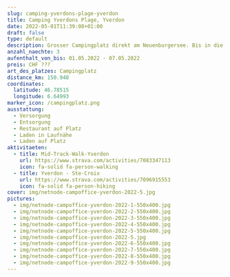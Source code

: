 ```yaml
---
slug: camping-yverdons-plage-yverdon
title: Camping Yverdons Plage, Yverdon
date: 2022-05-01T11:39:08+01:00
draft: false
type: default
description: Grosser Campingplatz direkt am Neuenburgersee. Bis in die Stadt Yverdon nur ein paar Minuten.
anzahl_naechte: 3
aufenthalt_von_bis: 01.05.2022 - 07.05.2022
preis: CHF ???
art_des_platzes: Campingplatz
distance_km: 150.948
coordinates:
  latitude: 46.78515
  longitude: 6.64993
marker_icon: /campingplatz.png
ausstattung:
  - Versorgung
  - Entsorgung
  - Restaurant auf Platz
  - Laden in Laufnähe
  - Laden auf Platz
aktivitaeten:
  - title: Mid-Track-Walk-Yverdon
    url: https://www.strava.com/activities/7083347113
    icon: fa-solid fa-person-walking
  - title: Yverdon - Ste-Croix
    url: https://www.strava.com/activities/7096915553
    icon: fa-solid fa-person-hiking
cover: img/netnode-campoffice-yverdon-2022-5.jpg
pictures:
  - img/netnode-campoffice-yverdon-2022-1-550x400.jpg
  - img/netnode-campoffice-yverdon-2022-2-550x400.jpg
  - img/netnode-campoffice-yverdon-2022-3-550x400.jpg
  - img/netnode-campoffice-yverdon-2022-4-550x400.jpg
  - img/netnode-campoffice-yverdon-2022-5-550x400.jpg
  - img/netnode-campoffice-yverdon-2022-5.jpg
  - img/netnode-campoffice-yverdon-2022-6-550x400.jpg
  - img/netnode-campoffice-yverdon-2022-7-550x400.jpg
  - img/netnode-campoffice-yverdon-2022-8-550x400.jpg
  - img/netnode-campoffice-yverdon-2022-9-550x400.jpg
---
```


